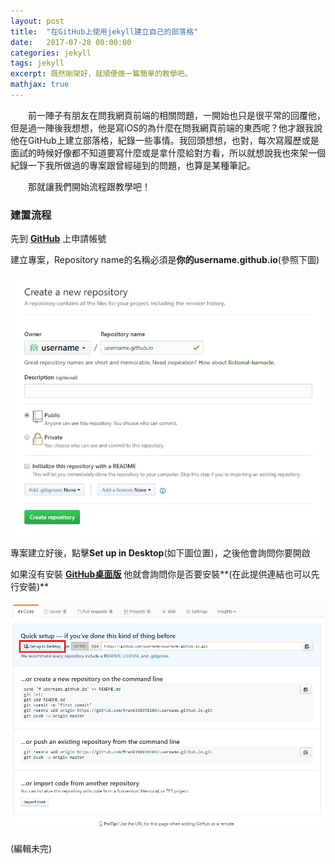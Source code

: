 ```yaml
---
layout: post
title:  "在GitHub上使用jekyll建立自己的部落格"
date:   2017-07-28 00:00:00
categories: jekyll
tags: jekyll
excerpt: 既然剛架好，就順便做一篇簡單的教學吧。
mathjax: true
---
```


　　前一陣子有朋友在問我網頁前端的相關問題，一開始也只是很平常的回覆他，但是過一陣後我想想，他是寫iOS的為什麼在問我網頁前端的東西呢？他才跟我說他在GitHub上建立部落格，紀錄一些事情。我回頭想想，也對，每次寫履歷或是面試的時候好像都不知道要寫什麼或是拿什麼給對方看，所以就想說我也來架一個紀錄一下我所做過的專案跟曾經碰到的問題，也算是某種筆記。

　　那就讓我們開始流程跟教學吧！

### 建置流程

先到 **[GitHub](https://github.com/new)** 上申請帳號

建立專案，Repository name的名稱必須是**你的username.github.io**(參照下圖)

![](/images/2017-07-28-welcome-to-jekyll-image1.jpg)

專案建立好後，點擊**Set up in Desktop**(如下圖位置)，之後他會詢問你要開啟

如果沒有安裝 **[GitHub桌面版](https://desktop.github.com/)** 他就會詢問你是否要安裝**(在此提供連結也可以先行安裝)**

![Set up in Desktop位置](/images/2017-07-28-welcome-to-jekyll-image2.jpg)

(編輯未完)